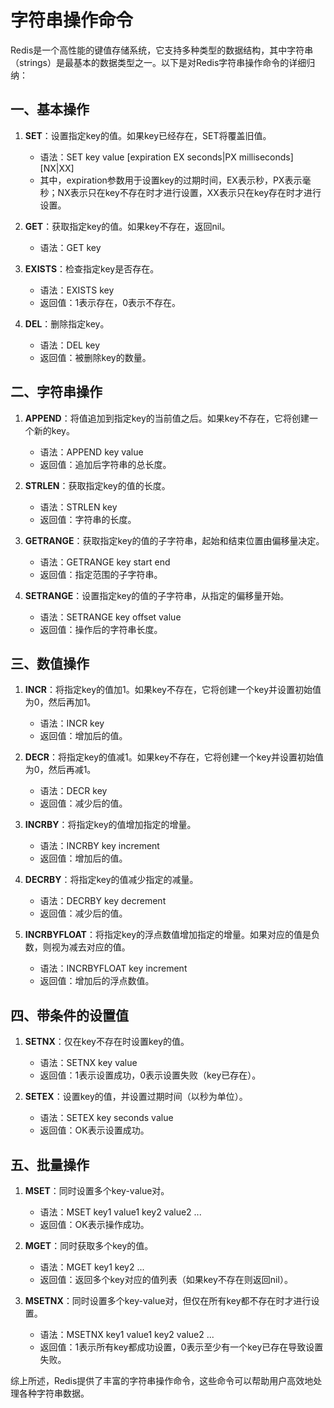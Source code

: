 # 字符串操作命令

Redis是一个高性能的键值存储系统，它支持多种类型的数据结构，其中字符串（strings）是最基本的数据类型之一。以下是对Redis字符串操作命令的详细归纳：

## 一、基本操作

1. **SET**：设置指定key的值。如果key已经存在，SET将覆盖旧值。

     * 语法：SET key value [expiration EX seconds|PX milliseconds] [NX|XX]
     * 其中，expiration参数用于设置key的过期时间，EX表示秒，PX表示毫秒；NX表示只在key不存在时才进行设置，XX表示只在key存在时才进行设置。

2. **GET**：获取指定key的值。如果key不存在，返回nil。

     * 语法：GET key

3. **EXISTS**：检查指定key是否存在。

     * 语法：EXISTS key
     * 返回值：1表示存在，0表示不存在。

4. **DEL**：删除指定key。

     * 语法：DEL key
     * 返回值：被删除key的数量。

## 二、字符串操作

1. **APPEND**：将值追加到指定key的当前值之后。如果key不存在，它将创建一个新的key。

     * 语法：APPEND key value
     * 返回值：追加后字符串的总长度。

2. **STRLEN**：获取指定key的值的长度。

     * 语法：STRLEN key
     * 返回值：字符串的长度。

3. **GETRANGE**：获取指定key的值的子字符串，起始和结束位置由偏移量决定。

     * 语法：GETRANGE key start end
     * 返回值：指定范围的子字符串。

4. **SETRANGE**：设置指定key的值的子字符串，从指定的偏移量开始。

     * 语法：SETRANGE key offset value
     * 返回值：操作后的字符串长度。

## 三、数值操作

1. **INCR**：将指定key的值加1。如果key不存在，它将创建一个key并设置初始值为0，然后再加1。

     * 语法：INCR key
     * 返回值：增加后的值。

2. **DECR**：将指定key的值减1。如果key不存在，它将创建一个key并设置初始值为0，然后再减1。

     * 语法：DECR key
     * 返回值：减少后的值。

3. **INCRBY**：将指定key的值增加指定的增量。

     * 语法：INCRBY key increment
     * 返回值：增加后的值。

4. **DECRBY**：将指定key的值减少指定的减量。

     * 语法：DECRBY key decrement
     * 返回值：减少后的值。

5. **INCRBYFLOAT**：将指定key的浮点数值增加指定的增量。如果对应的值是负数，则视为减去对应的值。

     * 语法：INCRBYFLOAT key increment
     * 返回值：增加后的浮点数值。

## 四、带条件的设置值

1. **SETNX**：仅在key不存在时设置key的值。

     * 语法：SETNX key value
     * 返回值：1表示设置成功，0表示设置失败（key已存在）。

2. **SETEX**：设置key的值，并设置过期时间（以秒为单位）。

     * 语法：SETEX key seconds value
     * 返回值：OK表示设置成功。

## 五、批量操作

1. **MSET**：同时设置多个key-value对。

     * 语法：MSET key1 value1 key2 value2 ...
     * 返回值：OK表示操作成功。

2. **MGET**：同时获取多个key的值。

     * 语法：MGET key1 key2 ...
     * 返回值：返回多个key对应的值列表（如果key不存在则返回nil）。

3. **MSETNX**：同时设置多个key-value对，但仅在所有key都不存在时才进行设置。

     * 语法：MSETNX key1 value1 key2 value2 ...
     * 返回值：1表示所有key都成功设置，0表示至少有一个key已存在导致设置失败。

综上所述，Redis提供了丰富的字符串操作命令，这些命令可以帮助用户高效地处理各种字符串数据。
